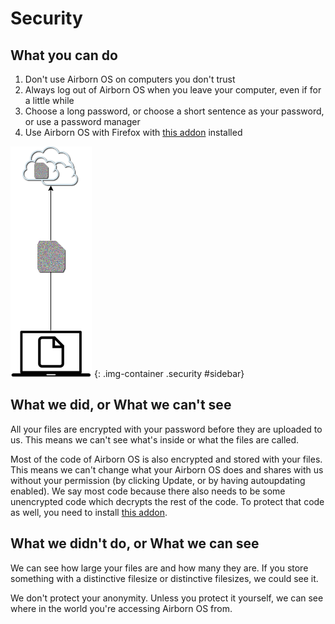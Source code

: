 # Security

## What you can do

1. Don't use Airborn OS on computers you don't trust
2. Always log out of Airborn OS when you leave your computer, even if for a
   little while
3. Choose a long password, or choose a short sentence as your password,
   or use a password manager
4. Use Airborn OS with Firefox with [this addon][] installed


![Client-Side Encryption](images/client-side-encryption.png)
{: .img-container .security #sidebar}

## What we did, or What we can't see

All your files are encrypted with your password before they are uploaded
to us. This means we can't see what's inside or what the files are
called.

Most of the code of Airborn OS is also encrypted and stored with your
files. This means we can't change what your Airborn OS does and shares with
us without your permission (by clicking Update, or by having autoupdating enabled). We say most code
because there also needs to be some unencrypted code which decrypts the
rest of the code. To protect that code as well, you need to install
[this addon][].


## What we didn't do, or What we can see

We can see how large your files are and how many they are. If you store
something with a distinctive filesize or distinctive filesizes, we could
see it.

We don't protect your anonymity. Unless you protect it yourself, we can
see where in the world you're accessing Airborn OS from.


[this addon]: https://addons.mozilla.org/firefox/addon/hcs-checker/